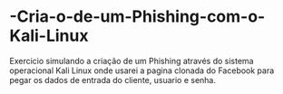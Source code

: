 # -Cria-o-de-um-Phishing-com-o-Kali-Linux
Exercicio simulando a criação de um Phishing através do sistema operacional Kali Linux onde usarei a pagina clonada do Facebook para pegar os dados de entrada do cliente, usuario e senha.
